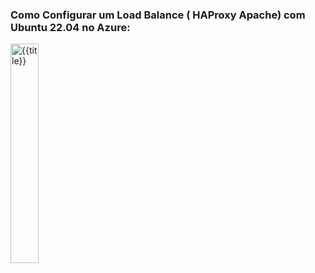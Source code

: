 ### Como Configurar um Load Balance ( HAProxy Apache) com Ubuntu 22.04 no Azure:

<a href="https://www.youtube.com/watch?v=0TDPuPwCOWI">
   <img width="30%" src="https://i9.ytimg.com/vi/0TDPuPwCOWI/mqdefault.jpg?v=66f84325&sqp=CPiM4bcG&rs=AOn4CLCU4kTwJ51-UngoHzZcbMZj67QETw" alt="{{title}}"></img>
</a>

